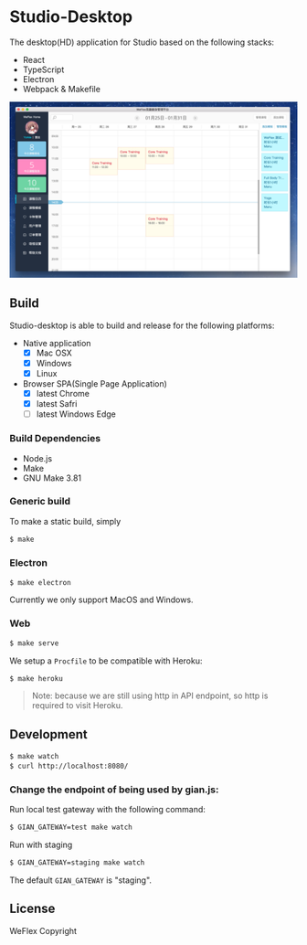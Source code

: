 # Studio-Desktop

The desktop(HD) application for Studio based on the following stacks:

- React
- TypeScript
- Electron
- Webpack & Makefile

![v1.0](./history/v1.0.png)

## Build

Studio-desktop is able to build and release for the following platforms:

- Native application
  - [x] Mac OSX
  - [x] Windows
  - [x] Linux

- Browser SPA(Single Page Application)
  - [x] latest Chrome
  - [x] latest Safri
  - [ ] latest Windows Edge

### Build Dependencies

* Node.js
* Make
* GNU Make 3.81

### Generic build

To make a static build, simply

```sh
$ make
```

### Electron

```
$ make electron
```

Currently we only support MacOS and Windows.

### Web 

```sh
$ make serve
```

We setup a `Procfile` to be compatible with Heroku:

```
$ make heroku
```

> Note: because we are still using http in API endpoint, so http is required to visit Heroku.

## Development

```sh
$ make watch
$ curl http://localhost:8080/
```

### Change the endpoint of being used by gian.js:

Run local test gateway with the following command:

```sh
$ GIAN_GATEWAY=test make watch
```

Run with staging

```sh
$ GIAN_GATEWAY=staging make watch
```

The default `GIAN_GATEWAY` is "staging".

## License

WeFlex Copyright

